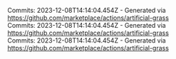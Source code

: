 Commits: 2023-12-08T14:14:04.454Z - Generated via https://github.com/marketplace/actions/artificial-grass
<br>
Commits: 2023-12-08T14:14:04.454Z - Generated via https://github.com/marketplace/actions/artificial-grass
<br>
Commits: 2023-12-08T14:14:04.454Z - Generated via https://github.com/marketplace/actions/artificial-grass
<br>
